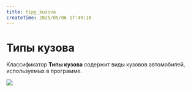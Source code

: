 ```yaml
---
title: tipy_kuzova
createTime: 2025/05/06 17:49:10
---
```

# Типы кузова
Классификатор **Типы кузова** содержит виды кузовов автомобилей, используемых в программе.

![](image414.png)



